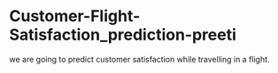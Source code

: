 # Customer-Flight-Satisfaction_prediction-preeti
we are going to predict customer satisfaction while travelling in a flight.
